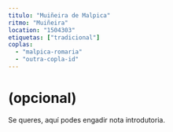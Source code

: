 ```yaml
---
titulo: "Muiñeira de Malpica"
ritmo: "Muiñeira"
location: "1504303"
etiquetas: ["tradicional"]
coplas:
  - "malpica-romaria"
  - "outra-copla-id"
---
```


# (opcional)
Se queres, aquí podes engadir nota introdutoria.
